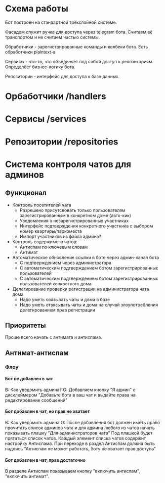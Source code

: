 # Схема работы

Бот построен на стандартной трёхслойной системе.

Фасадом служит ручка для доступа через telegram бота. Считаем её транспортом и не считаем частью системы.

Обработчики - зарегистрированные команды и колбеки бота. Есть обработчики plaintext-a

Сервисы - что-то, что объединяет под собой доступ к репозиториям. Определёет бизнес-логику бота.

Репозитории - интерфейс для доступа к базе данных.

# Орбаботчики /handlers

# Сервисы /services

# Репозитории /repositories

# Система контроля чатов для админов

## Функционал

* Контроль посетителей чата
    * Разрешено присутсвовать только пользователям зарегистрированным в конкретном доме (авто-кик)
    * Уведомления о незарегистрированных участниках
    * Интерфейс подтверждения конкретного участника с выбором номер квартиры/паркоместа
    * Импорт участников из файла админа?
* Контроль содержимого чатов:
    * Антиспам по ключевым словам
    * Антимат
* Автоматическое обновление ссылки в боте через админ-канал бота
    * С подтверждением через администратора
    * C автоматическим подтверждением ботом зарегистрированных пользователей
    * C автоматическим подтверждением ботом зарегистрированных пользователей конкретного дома
* Делегирование проверки регистрации на администратора чата дома
    * Надо уметь связывать чаты и дома в базе
    * Надо уметь отвязывать чаты и дома на случай злоупотребления делегированием прав регистрации

## Приоритеты

Проще всего начать с антимата и антиспама.

## Антимат-антиспам

### Флоу

#### Бот не добавлен в чат

В: Как уведомить админа?
О: Добавляем кнопку "Я админ" с дисклеймером "Добавьте бота в ваш чат и выдайте права на редактирование сообщений"

#### Бот добавлен в чат, но прав не хватает

В: Как уведомить админа
О: После добавления бот должен иметь право прочитать список админов чата и для админа любого из чатов начать показывать
плашку "Для администраторов чата"
Под плашкой будет прятаться список чатов. Каждый элемент списка чатов содержит настройку Антиспама.
При переходе в раздел Антиспам должна быть надпись "Антиспам не может работать, боту не хватает прав доступа"

#### Бот добавлен в чат, прав достаточно

В разделе Антиспам показываем кнопку "включить антиспам", "включить антимат".
